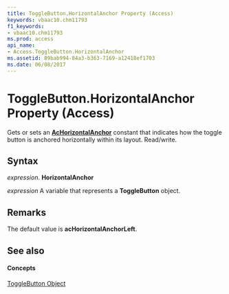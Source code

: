 ```yaml
---
title: ToggleButton.HorizontalAnchor Property (Access)
keywords: vbaac10.chm11793
f1_keywords:
- vbaac10.chm11793
ms.prod: access
api_name:
- Access.ToggleButton.HorizontalAnchor
ms.assetid: 89bab994-84a3-b363-7169-a12418ef1703
ms.date: 06/08/2017
---
```



# ToggleButton.HorizontalAnchor Property (Access)

Gets or sets an **[AcHorizontalAnchor](achorizontalanchor-enumeration-access.md)** constant that indicates how the toggle button is anchored horizontally within its layout. Read/write.


## Syntax

 _expression_. **HorizontalAnchor**

 _expression_ A variable that represents a **ToggleButton** object.


## Remarks

The default value is **acHorizontalAnchorLeft**.


## See also


#### Concepts


[ToggleButton Object](togglebutton-object-access.md)

